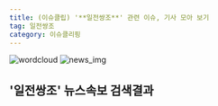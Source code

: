 ```yaml
---
title: (이슈클립) '**일전쌍조**' 관련 이슈, 기사 모아 보기
tag: 일전쌍조
category: 이슈클리핑
---
```

![wordcloud](https://s3.ap-northeast-2.amazonaws.com/lyrics101-wordcloud/2018-09-25-1537880738.png)
![news_img](https://user-images.githubusercontent.com/42597476/44507050-1206f400-a6e4-11e8-8d98-7ffbfebb353f.png)
## **'**일전쌍조**'** 뉴스속보 검색결과

